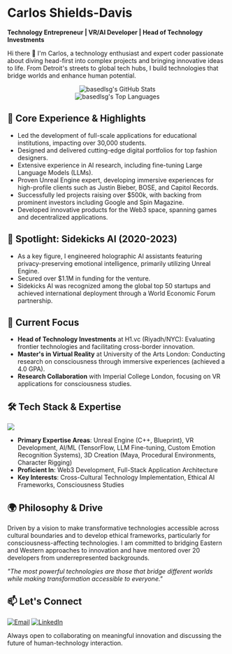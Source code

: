 # Carlos Shields-Davis
**Technology Entrepreneur | VR/AI Developer | Head of Technology Investments**

Hi there 👋 I'm Carlos, a technology enthusiast and expert coder passionate about diving head-first into complex projects and bringing innovative ideas to life. From Detroit's streets to global tech hubs, I build technologies that bridge worlds and enhance human potential.

<p align="center">
  <img alt="basedlsg's GitHub Stats" src="https://github-readme-stats.vercel.app/api?username=basedlsg&show_icons=true&theme=radical&count_private=true&rank_icon=github"/>
  <br/>
  <img alt="basedlsg's Top Languages" src="https://github-readme-stats.vercel.app/api/top-langs/?username=basedlsg&layout=compact&langs_count=8&theme=radical"/>
</p>

## 🌟 Core Experience & Highlights
- Led the development of full-scale applications for educational institutions, impacting over 30,000 students.
- Designed and delivered cutting-edge digital portfolios for top fashion designers.
- Extensive experience in AI research, including fine-tuning Large Language Models (LLMs).
- Proven Unreal Engine expert, developing immersive experiences for high-profile clients such as Justin Bieber, BOSE, and Capitol Records.
- Successfully led projects raising over $500k, with backing from prominent investors including Google and Spin Magazine.
- Developed innovative products for the Web3 space, spanning games and decentralized applications.

## 🚀 Spotlight: Sidekicks AI (2020-2023)
- As a key figure, I engineered holographic AI assistants featuring privacy-preserving emotional intelligence, primarily utilizing Unreal Engine.
- Secured over $1.1M in funding for the venture.
- Sidekicks AI was recognized among the global top 50 startups and achieved international deployment through a World Economic Forum partnership.

## 🎯 Current Focus
- **Head of Technology Investments** at H1.vc (Riyadh/NYC): Evaluating frontier technologies and facilitating cross-border innovation.
- **Master's in Virtual Reality** at University of the Arts London: Conducting research on consciousness through immersive experiences (achieved a 4.0 GPA).
- **Research Collaboration** with Imperial College London, focusing on VR applications for consciousness studies.

## 🛠️ Tech Stack & Expertise
<p align="left">
  <a href="https://skillicons.dev">
    <img src="https://skillicons.dev/icons?i=unrealengine,cpp,python,tensorflow,maya,web3,javascript,nodejs,react,pytorch,docker&theme=light" />
  </a>
</p>

- **Primary Expertise Areas**: Unreal Engine (C++, Blueprint), VR Development, AI/ML (TensorFlow, LLM Fine-tuning, Custom Emotion Recognition Systems), 3D Creation (Maya, Procedural Environments, Character Rigging)
- **Proficient In**: Web3 Development, Full-Stack Application Architecture
- **Key Interests**: Cross-Cultural Technology Implementation, Ethical AI Frameworks, Consciousness Studies

## 🌍 Philosophy & Drive
Driven by a vision to make transformative technologies accessible across cultural boundaries and to develop ethical frameworks, particularly for consciousness-affecting technologies. I am committed to bridging Eastern and Western approaches to innovation and have mentored over 20 developers from underrepresented backgrounds.

*"The most powerful technologies are those that bridge different worlds while making transformation accessible to everyone."*

## 📫 Let's Connect
<p align="left">
  <a href="mailto:Flareondon@gmail.com"><img alt="Email" src="https://img.shields.io/badge/Email-Contact_Me-blue?style=for-the-badge&logo=gmail&logoColor=white"/></a>
  <a href="https://linkedin.com/in/CarlosShields" target="_blank"><img alt="LinkedIn" src="https://img.shields.io/badge/LinkedIn-Connect-blue?style=for-the-badge&logo=linkedin&logoColor=white"/></a>
</p>

Always open to collaborating on meaningful innovation and discussing the future of human-technology interaction. 